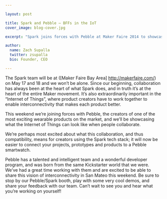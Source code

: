 ```yaml
---

layout: post

title: Spark and Pebble – BFFs in the IoT
cover_image: blog-cover.jpg

excerpt: "Spark joins forces with Pebble at Maker Faire 2014 to showcase what the Internet of Things can look like when people collaborate."

author:
  name: Zach Supalla
  twitter: zsupalla
  bio: Founder, CEO

---
```

The Spark team will be at ([Maker Faire Bay Area] http://makerfaire.com/) on May 17 and 18 and we won’t be alone. Since our beginning, collaboration has always been at the heart of what Spark does, and in truth it’s at the heart of the entire Maker movement. It’s also extraordinarily important in the “Internet of Things”, where product creators have to work together to enable interconnectivity that makes each product better. 

This weekend we’re joining forces with Pebble, the creators of one of the most exciting wearable products on the market, and we’ll be showcasing what the Internet of Things can look like when people collaborate.

We’re perhaps most excited about what this collaboration, and thus compatibility, means for creators using the Spark tech stack; it will now be easier to connect your projects, prototypes and products to a Pebble smartwatch.

Pebble has a talented and intelligent team and a wonderful developer program, and was born from the same Kickstarter world that we were. We’ve had a great time working with them and are excited to be able to share this vision of interconnectivity in San Mateo this weekend. Be sure to stop by our Pebble/Spark booth, play with some very cool demos, and share your feedback with our team. Can’t wait to see you and hear what you’re working on yourself!

